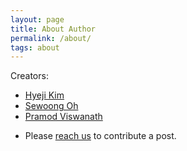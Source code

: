 ```yaml
---
layout: page
title: About Author
permalink: /about/
tags: about
---
```


Creators: 

* [Hyeji Kim](http://sites.utexas.edu/hkim/)
* [Sewoong Oh](https://homes.cs.washington.edu/~sewoong/)
* [Pramod Viswanath](http://pramodv.ece.illinois.edu/)

- Please [reach us](https://hyejikim1.github.io/contact) to contribute a post. 


